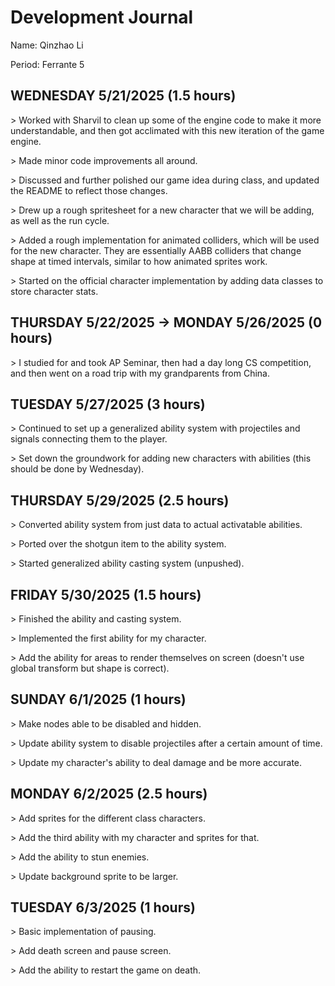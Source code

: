 # Development Journal

Name: Qinzhao Li

Period: Ferrante 5

## WEDNESDAY 5/21/2025 (1.5 hours)

\> Worked with Sharvil to clean up some of the engine code to make it more understandable, and then got acclimated with this new iteration of the game engine.

\> Made minor code improvements all around.

\> Discussed and further polished our game idea during class, and updated the README to reflect those changes.

\> Drew up a rough spritesheet for a new character that we will be adding, as well as the run cycle.

\> Added a rough implementation for animated colliders, which will be used for the new character. They are essentially AABB colliders that change shape at timed intervals, similar to how animated sprites work.

\> Started on the official character implementation by adding data classes to store character stats.

## THURSDAY 5/22/2025 -> MONDAY 5/26/2025 (0 hours)

\> I studied for and took AP Seminar, then had a day long CS competition, and then went on a road trip with my grandparents from China.

## TUESDAY 5/27/2025 (3 hours)

\> Continued to set up a generalized ability system with projectiles and signals connecting them to the player.

\> Set down the groundwork for adding new characters with abilities (this should be done by Wednesday).

## THURSDAY 5/29/2025 (2.5 hours)

\> Converted ability system from just data to actual activatable abilities.

\> Ported over the shotgun item to the ability system.

\> Started generalized ability casting system (unpushed).

## FRIDAY 5/30/2025 (1.5 hours)

\> Finished the ability and casting system.

\> Implemented the first ability for my character.

\> Add the ability for areas to render themselves on screen (doesn't use global transform but shape is correct).

## SUNDAY 6/1/2025 (1 hours)

\> Make nodes able to be disabled and hidden.

\> Update ability system to disable projectiles after a certain amount of time.

\> Update my character's ability to deal damage and be more accurate.


## MONDAY 6/2/2025 (2.5 hours)

\> Add sprites for the different class characters.

\> Add the third ability with my character and sprites for that.

\> Add the ability to stun enemies.

\> Update background sprite to be larger.

## TUESDAY 6/3/2025 (1 hours)

\> Basic implementation of pausing.

\> Add death screen and pause screen.

\> Add the ability to restart the game on death.
